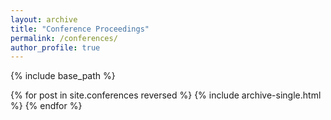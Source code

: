 ```yaml
---
layout: archive
title: "Conference Proceedings"
permalink: /conferences/
author_profile: true
---
```

{% include base_path %}

{% for post in site.conferences reversed %}
  {% include archive-single.html %}
{% endfor %}
